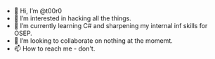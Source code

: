 - 👋 Hi, I’m @t00r0
- 👀 I’m interested in hacking all the things.
- 🌱 I’m currently learning C# and sharpening my internal inf skills for OSEP.
- 💞️ I’m looking to collaborate on nothing at the momemt.
- 📫 How to reach me - don't.

<!---
t00r0/t00r0 is a ✨ special ✨ repository because its `README.md` (this file) appears on your GitHub profile.
You can click the Preview link to take a look at your changes.
--->
